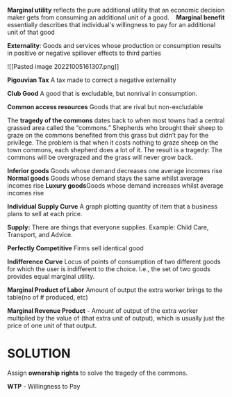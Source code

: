 
 **Marginal utility** reflects the pure additional utility that an economic decision maker gets from consuming an additional unit of a good.
 
 **Marginal benefit** essentially describes that individual's willingness to pay for an additional unit of that good

**Externality**: Goods and services whose production or consumption results in positive or negative spillover effects to third parties

![[Pasted image 20221005161307.png]]

**Pigouvian Tax** A tax made to correct a negative externality

**Club Good** A good that is excludable, but nonrival in consumption.

**Common access resources**
Goods that are rival but non-excludable

The **tragedy of the commons** dates back to when most towns had a central grassed area called the “commons.” Shepherds who brought their sheep to graze on the commons benefited from this grass but didn’t pay for the privilege. The problem is that when it costs nothing to graze sheep on the town commons, each shepherd does a lot of it. The result is a tragedy: The commons will be overgrazed and the grass will never grow back.

**Inferior goods** Goods whose demand decreases one average incomes rise
**Normal goods** Goods whose demand stays the same whilst average incomes rise
**Luxury goods**Goods whose demand increases whilst average incomes rise

**Individual Supply Curve** A graph plotting quantity of item that a business plans to sell at each price.

**Supply:** There are things that everyone supplies. 
Example: Child Care, Transport, and Advice. 

**Perfectly Competitive**
Firms sell identical good

**Indifference Curve**
Locus of points of consumption of two different goods for which the user is indifferent to the choice. I.e., the set of two goods provides equal marginal utility.

**Marginal Product of Labor** 
Amount of output the extra worker brings to the table(no of # produced, etc)

**Marginal Revenue Product** - Amount of output of the extra worker multiplied by the value of (that extra unit of output), which is usually just the price of one unit of that output. 

# SOLUTION
Assign **ownership rights** to solve the tragedy of the commons.


**WTP** - Willingness to Pay
